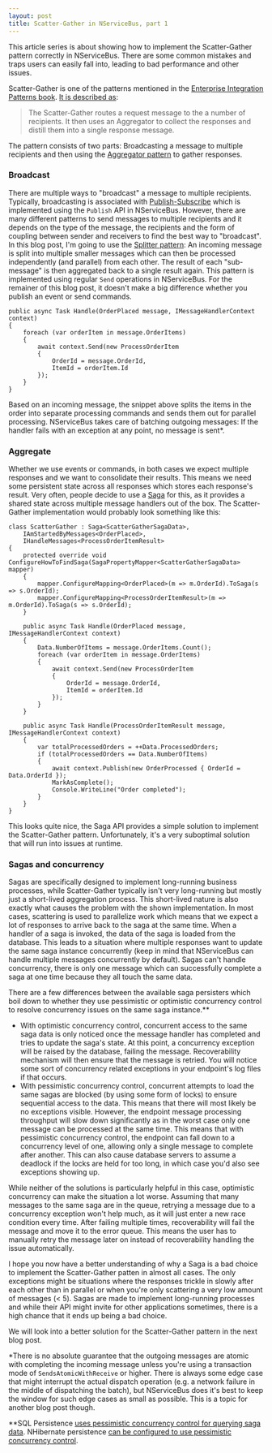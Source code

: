 ```yaml
---
layout: post
title: Scatter-Gather in NServiceBus, part 1
---
```


This article series is about showing how to implement the Scatter-Gather pattern correctly in NServiceBus. There are some common mistakes and traps users can easily fall into, leading to bad performance and other issues.

Scatter-Gather is one of the patterns mentioned in the [Enterprise Integration Patterns book](https://www.amazon.com/Enterprise-Integration-Patterns-Designing-Deploying/dp/0321200683). [It is described as](https://www.enterpriseintegrationpatterns.com/patterns/messaging/BroadcastAggregate.html):

> The Scatter-Gather routes a request message to the a number of recipients. It then uses an Aggregator to collect the responses and distill them into a single response message.

The pattern consists of two parts: Broadcasting a message to multiple recipients and then using the [Aggregator pattern](https://www.enterpriseintegrationpatterns.com/patterns/messaging/Aggregator.html) to gather responses.


### Broadcast

There are multiple ways to "broadcast" a message to multiple recipients. Typically, broadcasting is associated with [Publish-Subscribe](https://www.enterpriseintegrationpatterns.com/patterns/messaging/PublishSubscribeChannel.html) which is implemented using the `Publish` API in NServiceBus. However, there are many different patterns to send messages to multiple recipients and it depends on the type of the message, the recipients and the form of coupling between sender and receivers to find the best way to "broadcast".
In this blog post, I'm going to use the [Splitter pattern](https://www.enterpriseintegrationpatterns.com/patterns/messaging/Sequencer.html): An incoming message is split into multiple smaller messages which can then be processed independently (and parallel) from each other. The result of each "sub-message" is then aggregated back to a single result again. This pattern is implemented using regular `Send` operations in NServiceBus. For the remainer of this blog post, it doesn't make a big difference whether you publish an event or send commands.

```
public async Task Handle(OrderPlaced message, IMessageHandlerContext context)
{
    foreach (var orderItem in message.OrderItems)
    {
        await context.Send(new ProcessOrderItem
        {
            OrderId = message.OrderId,
            ItemId = orderItem.Id
        });
    }
}
```

Based on an incoming message, the snippet above splits the items in the order into separate processing commands and sends them out for parallel processing. NServiceBus takes care of batching outgoing messages: If the handler fails with an exception at any point, no message is sent*.

### Aggregate
Whether we use events or commands, in both cases we expect multiple responses and we want to consolidate their results. This means we need some persistent state across all responses which stores each response's result. Very often, people decide to use a [Saga](https://docs.particular.net/nservicebus/sagas) for this, as it provides a shared state across multiple message handlers out of the box. The Scatter-Gather implementation would probably look something like this:

```
class ScatterGather : Saga<ScatterGatherSagaData>,
    IAmStartedByMessages<OrderPlaced>,
    IHandleMessages<ProcessOrderItemResult>
{
    protected override void ConfigureHowToFindSaga(SagaPropertyMapper<ScatterGatherSagaData> mapper)
    {
        mapper.ConfigureMapping<OrderPlaced>(m => m.OrderId).ToSaga(s => s.OrderId);
        mapper.ConfigureMapping<ProcessOrderItemResult>(m => m.OrderId).ToSaga(s => s.OrderId);
    }

    public async Task Handle(OrderPlaced message, IMessageHandlerContext context)
    {
        Data.NumberOfItems = message.OrderItems.Count();
        foreach (var orderItem in message.OrderItems)
        {
            await context.Send(new ProcessOrderItem
            {
                OrderId = message.OrderId,
                ItemId = orderItem.Id
            });
        }
    }

    public async Task Handle(ProcessOrderItemResult message, IMessageHandlerContext context)
    {
        var totalProcessedOrders = ++Data.ProcessedOrders;
        if (totalProcessedOrders == Data.NumberOfItems)
        {
            await context.Publish(new OrderProcessed { OrderId = Data.OrderId });
            MarkAsComplete();
            Console.WriteLine("Order completed");
        }
    }
}
```

This looks quite nice, the Saga API provides a simple solution to implement the Scatter-Gather pattern. Unfortunately, it's a very suboptimal solution that will run into issues at runtime. 

### Sagas and concurrency

Sagas are specifically designed to implement long-running business processes, while Scatter-Gather typically isn't very long-running but mostly just a short-lived aggregation process. This short-lived nature is also exactly what causes the problem with the shown implementation. In most cases, scattering is used to parallelize work which means that we expect a lot of responses to arrive back to the saga at the same time. When a handler of a saga is invoked, the data of the saga is loaded from the database. This leads to a situation where multiple responses want to update the same saga instance concurrently (keep in mind that NServiceBus can handle multiple messages concurrently by default). Sagas can't handle concurrency, there is only one message which can successfully complete a saga at one time because they all touch the same data.

There are a few differences between the available saga persisters which boil down to whether they use pessimistic or optimistic concurrency control to resolve concurrency issues on the same saga instance.** 
* With optimistic concurrency control, concurrent access to the same saga data is only noticed once the message handler has completed and tries to update the saga's state. At this point, a concurrency exception will be raised by the database, failing the message. Recoverability mechanism will then ensure that the message is retried. You will notice some sort of concurrency related exceptions in your endpoint's log files if that occurs.
* With pessimistic concurrency control, concurrent attempts to load the same sagas are blocked (by using some form of locks) to ensure sequential access to the data. This means that there will most likely be no exceptions visible. However, the endpoint message processing throughput will slow down significantly as in the worst case only one message can be processed at the same time. This means that with pessimistic concurrency control, the endpoint can fall down to a concurrency level of one, allowing only a single message to complete after another. This can also cause database servers to assume a deadlock if the locks are held for too long, in which case you'd also see exceptions showing up.

While neither of the solutions is particularly helpful in this case, optimistic concurrency can make the situation a lot worse. Assuming that many messages to the same saga are in the queue, retrying a message due to a concurrency exception won't help much, as it will just enter a new race condition every time. After failing multiple times, recoverability will fail the message and move it to the error queue. This means the user has to manually retry the message later on instead of recoverability handling the issue automatically.

I hope you now have a better understanding of why a Saga is a bad choice to implement the Scatter-Gather patten in almost all cases. The only exceptions might be situations where the responses trickle in slowly after each other than in parallel or when you're only scattering a very low amount of messages (< 5). Sagas are made to implement long-running processes and while their API might invite for other applications sometimes, there is a high chance that it ends up being a bad choice.

We will look into a better solution for the Scatter-Gather pattern in the next blog post.


*There is no absolute guarantee that the outgoing messages are atomic with completing the incoming message unless you're using a transaction mode of `SendsAtomicWithReceive` or higher. There is always some edge case that might interrupt the actual dispatch operation (e.g. a network failure in the middle of dispatching the batch), but NServiceBus does it's best to keep the window for such edge cases as small as possible. This is a topic for another blog post though.

**SQL Persistence [uses pessimistic concurrency control for querying saga data](https://docs.particular.net/persistence/sql/saga-concurrency#concurrent-access-to-existing-saga-instances). NHibernate persistence [can be configured to use pessimistic concurrency control](https://docs.particular.net/persistence/nhibernate/saga-concurrency#adjusting-the-locking-strategy).
